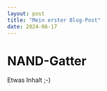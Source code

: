 ```yaml
---
layout: post
title: "Mein erster Blog-Post"
date: 2024-06-17
---
```

# NAND-Gatter

Etwas Inhalt ;-)
